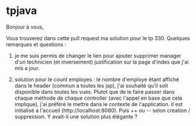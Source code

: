 # tpjava

Bonjour à vous,

Vous trouverez dans cette pull request ma solution pour le tp 330. Quelques remarques et questions :
    
1) je me suis permis de changer le lien pour ajouter supprimer manager d'un technicien (et inversement) justification sur la 
page d'index que j'ai mis a jour.
    
2) solution pour le count employes : le nombre d'employe étant affiché dans le header (commun a toutes les jsp), j'ai souhaité 
qu'il soit disponible dans toutes les vues. Plutot que de le faire passer dans chaque méthode de chaque controller (avec l'appel 
en base que cela implique), j'ai préféré le mettre dans le contexte de l'application. Il est initialisé a l'accueil (http://localhost:8080). 
Puis ++ ou -- selon creation / suppression. Y avait-il une solution plus élégante ?